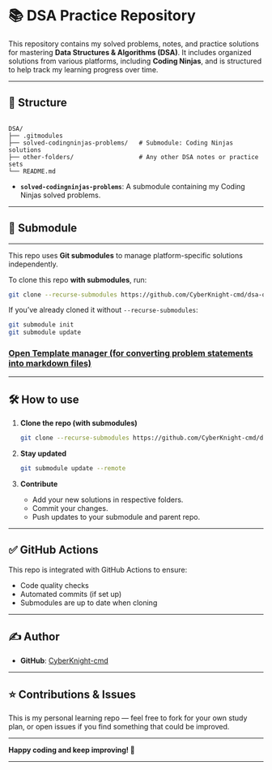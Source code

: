 
# 📚 DSA Practice Repository


This repository contains my solved problems, notes, and practice solutions for mastering **Data Structures & Algorithms (DSA)**. It includes organized solutions from various platforms, including **Coding Ninjas**, and is structured to help track my learning progress over time.

---

## 📂 Structure

```

DSA/
├── .gitmodules
├── solved-codingninjas-problems/   # Submodule: Coding Ninjas solutions
├── other-folders/                  # Any other DSA notes or practice sets
└── README.md

```

- **`solved-codingninjas-problems`**: A submodule containing my Coding Ninjas solved problems.

---
## 🔗 Submodule
---

This repo uses **Git submodules** to manage platform-specific solutions independently.

To clone this repo **with submodules**, run:

```bash
git clone --recurse-submodules https://github.com/CyberKnight-cmd/dsa-overall.git
````

If you’ve already cloned it without `--recurse-submodules`:

```bash
git submodule init
git submodule update
```

### [Open Template manager (for converting problem statements into markdown files)](https://chatgpt.com/share/685fc64c-ec54-8001-9ecc-50bd767015a8)

---

## 🛠️ How to use

1. **Clone the repo (with submodules)**

   ```bash
   git clone --recurse-submodules https://github.com/CyberKnight-cmd/dsa-overall.git
   ```

2. **Stay updated**

   ```bash
   git submodule update --remote
   ```

3. **Contribute**

   * Add your new solutions in respective folders.
   * Commit your changes.
   * Push updates to your submodule and parent repo.

---

## ✅ GitHub Actions

This repo is integrated with GitHub Actions to ensure:

* Code quality checks
* Automated commits (if set up)
* Submodules are up to date when cloning

---

## ✍️ Author

* **GitHub**: [CyberKnight-cmd](https://github.com/CyberKnight-cmd)

---

## ⭐️ Contributions & Issues

This is my personal learning repo — feel free to fork for your own study plan, or open issues if you find something that could be improved.

---

**Happy coding and keep improving! 🚀**

---
